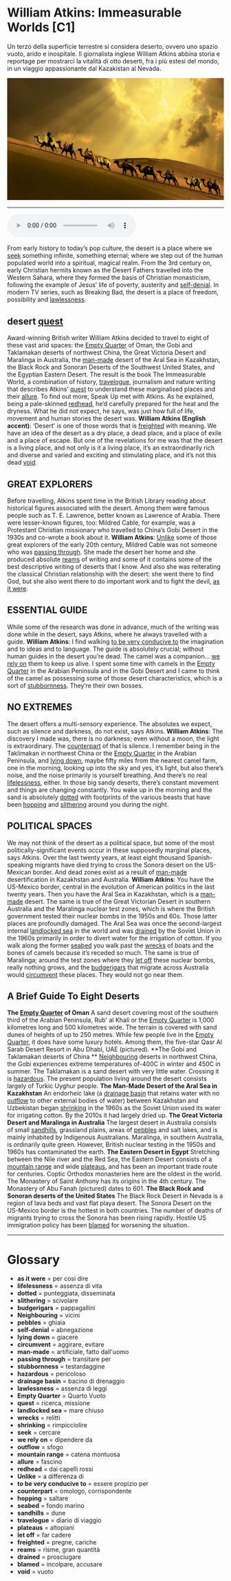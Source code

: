 # William Atkins: Immeasurable Worlds   [C1]

Un terzo della superficie terrestre si considera deserto, ovvero uno spazio vuoto, arido e inospitale. Il giornalista inglese William Atkins abbina storia e reportage per mostrarci la vitalità di otto deserti, fra i più estesi del mondo, in un viaggio appassionante dal Kazakistan al Nevada.

![](William%20Atkins%20Immeasurable%20Worlds.jpg)

--------------

<div>
<audio controls autoplay>
    <source src="https:/raw.githubusercontent.com/dartie/speakup/main/2023-08/William%20Atkins%20Immeasurable%20Worlds.mp3" type="audio/mpeg">
</audio>
</div>


From early history to today’s pop culture, the desert is a place where we [seek](## "cercare") something infinite, something eternal; where we step out of the human populated world into a spiritual, magical realm. From the 3rd century on, early Christian hermits known as the Desert Fathers travelled into the Western Sahara, where they formed the basis of Christian monasticism, following the example of Jesus’ life of poverty, austerity and [self-denial](## "abnegazione"). In modern TV series, such as Breaking Bad, the desert is a place of freedom, possibility and [lawlessness](## "assenza di leggi").

## desert [quest](## "ricerca, missione")
Award-winning British writer William Atkins decided to travel to eight of these vast arid spaces: the [Empty Quarter](## "Quarto Vuoto") of Oman, the Gobi and Taklamakan deserts of northwest China, the Great Victoria Desert and Maralinga in Australia, the [man-made](## "artificiale, fatto dall'uomo") desert of the Aral Sea in Kazakhstan, the Black Rock and Sonoran Deserts of the Southwest United States, and the Egyptian Eastern Desert. The result is the book The Immeasurable World, a combination of history, [travelogue](## "diario di viaggio"), journalism and nature writing that describes Atkins’ [quest](## "ricerca, missione") to understand these marginalised places and their [allure](## "fascino"). To find out more, Speak Up met with Atkins. As he explained, being a pale-skinned [redhead](## "dai capelli rossi"), he’d carefully prepared for the heat and the dryness. What he did not expect, he says, was just how full of life, movement and human stories the desert was.
**William Atkins (English accent)**: ‘Desert’ is one of those words that is [freighted](## "pregne, cariche") with meaning. We have an idea of the desert as a dry place, a dead place, and a place of exile and a place of escape. But one of the revelations for me was that the desert is a living place, and not only is it a living place, it’s an extraordinarily rich and diverse and varied and exciting and stimulating place, and it’s not this dead [void](## "vuoto").

## GREAT EXPLORERS
Before travelling, Atkins spent time in the British Library reading about historical figures associated with the desert. Among them were famous people such as T. E. Lawrence, better known as Lawrence of Arabia. There were lesser-known figures, too: Mildred Cable, for example, was a Protestant Christian missionary who travelled to China’s Gobi Desert in the 1930s and co-wrote a book about it.
**William Atkins**: [Unlike](## "a differenza di") some of those great explorers of the early 20th century, Mildred Cable was not someone who was [passing through](## "transitare per"). She made the desert her home and she produced absolute [reams](## "risme, gran quantità") of writing and some of it contains some of the best descriptive writing of deserts that I know. And also she was reiterating the classical Christian relationship with the desert: she went there to find God, but she also went there to do important work and to fight the devil, [as it were](## "per così dire").

## ESSENTIAL GUIDE
While some of the research was done in advance, much of the writing was done while in the desert, says Atkins, where he always travelled with a guide.
**William Atkins**: I find walking [to be very conducive to](## "essere propizio per") the imagination and to ideas and to language. The guide is absolutely crucial; without human guides in the desert you’re dead. The camel was a companion… [we rely on](## "dipendere da") them to keep us alive. I spent some time with camels in the [Empty Quarter](## "Quarto Vuoto") in the Arabian Peninsula and in the Gobi Desert and I came to think of the camel as possessing some of those desert characteristics, which is a sort of [stubbornness](## "testardaggine"). They’re their own bosses.

## NO EXTREMES
The desert offers a multi-sensory experience. The absolutes we expect, such as silence and darkness, do not exist, says Atkins.
**William Atkins**: The discovery I made was, there is no darkness; even without a moon, the light is extraordinary. The [counterpart](## "omologo, corrispondente") of that is silence. I remember being in the Taklimakan in northwest China or the [Empty Quarter](## "Quarto Vuoto") in the Arabian Peninsula, and [lying down](## "giacere"), maybe fifty miles from the nearest camel farm, one in the morning, looking up into the sky and yes, it’s light, but also there’s noise, and the noise primarily is yourself breathing. And there’s no real [lifelessness](## "assenza di vita"), either. In those big sandy deserts, there’s constant movement and things are changing constantly. You wake up in the morning and the sand is absolutely [dotted](## "punteggiata, disseminata") with footprints of the various beasts that have been [hopping](## "saltare") and [slithering](## "scivolare") around you during the night.

## POLITICAL SPACES
We may not think of the desert as a political space, but some of the most politically-significant events occur in these supposedly marginal places, says Atkins. Over the last twenty years, at least eight thousand Spanish-speaking migrants have died trying to cross the Sonora desert on the US-Mexican border. And dead zones exist as a result of [man-made](## "artificiale, fatto dall'uomo") desertification in Kazakhstan and Australia.
**William Atkins**: You have the US-Mexico border, central in the evolution of American politics in the last twenty years. Then you have the Aral Sea in Kazakhstan, which is a [man-made](## "artificiale, fatto dall'uomo") desert. The same is true of the Great Victorian Desert in southern Australia and the Maralinga nuclear test zones, which is where the British government tested their nuclear bombs in the 1950s and 60s. Those latter places are profoundly damaged. The Aral Sea was once the second-largest internal [landlocked sea](## "mare chiuso") in the world and was [drained](## "prosciugare") by the Soviet Union in the 1960s primarily in order to divert water for the irrigation of cotton. If you walk along the former [seabed](## "fondo marino") you walk past the [wrecks](## "relitti") of boats and the bones of camels because it’s receded so much. The same is true of Maralinga; around the test zones where they [let off](## "far cadere") these nuclear bombs, really nothing grows, and the [budgerigars](## "pappagallini") that migrate across Australia would [circumvent](## "aggirare, evitare") these places. They would not go near them.

## A Brief Guide To Eight Deserts
**The [Empty Quarter](## "Quarto Vuoto") of Oman**
A sand desert covering most of the southern third of the Arabian Peninsula, Rub' al Khali or the [Empty Quarter](## "Quarto Vuoto") is 1,000 kilometres long and 500 kilometres wide. The terrain is covered with sand dunes of heights of up to 250 metres. While few people live in the [Empty Quarter](## "Quarto Vuoto"), it does have some luxury hotels. Among them, the five-star Qasr Al Sarab Desert Resort in Abu Dhabi, UAE (pictured).
**The Gobi and Taklamakan deserts of China **
[Neighbouring](## "vicini") deserts in northwest China, the Gobi experiences extreme temperatures of-400C in winter and 450C in summer. The Taklamakan is a sand desert with very little water. Crossing it is [hazardous](## "pericoloso"). The present population living around the desert consists largely of Turkic Uyghur people.
**The Man-Made Desert of the Aral Sea in Kazakhstan**
An endorheic lake (a [drainage basin](## "bacino di drenaggio") that retains water with no [outflow](## "sfogo") to other external bodies of water) between Kazakhstan and Uzbekistan began [shrinking](## "rimpicciolire") in the 1960s as the Soviet Union used its water for irrigating cotton. By the 2010s it had largely dried up.
**The Great Victoria Desert and Maralinga in Australia**
The largest desert in Australia consists of small [sandhills](## "dune"), grassland plains, areas of [pebbles](## "ghiaia") and salt lakes, and is mainly inhabited by Indigenous Australians. Maralinga, in southern Australia, is ordinarily quite green. However, British nuclear testing in the 1950s and 1960s has contaminated the earth.
**The Eastern Desert in Egypt**
Stretching between the Nile river and the Red Sea, the Eastern Desert consists of a [mountain range](## "catena montuosa") and wide [plateaus](## "altopiani"), and has been an important trade route for centuries. Coptic Orthodox monasteries here are the oldest in the world. The Monastery of Saint Anthony has its origins in the 4th century. The Monastery of Abu Fanah (pictured) dates to 601.
**The Black Rock and Sonoran deserts of the United States**
The Black Rock Desert in Nevada is a region of lava beds and vast flat playa desert. The Sonora Desert on the US-Mexico border is the hottest in both countries. The number of deaths of migrants trying to cross the Sonora has been rising rapidly. Hostile US immigration policy has been [blamed](## "incolpare, accusare") for worsening the situation.
 

--------------

<div style = "display:block; clear:both; page-break-after:always;"></div>

# Glossary
* **as it were** = per così dire
* **lifelessness** = assenza di vita
* **dotted** = punteggiata, disseminata
* **slithering** = scivolare
* **budgerigars** = pappagallini
* **Neighbouring** = vicini
* **pebbles** = ghiaia
* **self-denial** = abnegazione
* **lying down** = giacere
* **circumvent** = aggirare, evitare
* **man-made** = artificiale, fatto dall'uomo
* **passing through** = transitare per
* **stubbornness** = testardaggine
* **hazardous** = pericoloso
* **drainage basin** = bacino di drenaggio
* **lawlessness** = assenza di leggi
* **Empty Quarter** = Quarto Vuoto
* **quest** = ricerca, missione
* **landlocked sea** = mare chiuso
* **wrecks** = relitti
* **shrinking** = rimpicciolire
* **seek** = cercare
* **we rely on** = dipendere da
* **outflow** = sfogo
* **mountain range** = catena montuosa
* **allure** = fascino
* **redhead** = dai capelli rossi
* **Unlike** = a differenza di
* **to be very conducive to** = essere propizio per
* **counterpart** = omologo, corrispondente
* **hopping** = saltare
* **seabed** = fondo marino
* **sandhills** = dune
* **travelogue** = diario di viaggio
* **plateaus** = altopiani
* **let off** = far cadere
* **freighted** = pregne, cariche
* **reams** = risme, gran quantità
* **drained** = prosciugare
* **blamed** = incolpare, accusare
* **void** = vuoto
